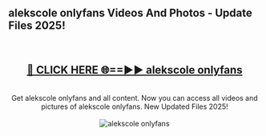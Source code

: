 <h2>alekscole onlyfans Videos And Photos - Update Files 2025!</h2>
<br>
<div align="center">
<h2><a href="https://linkcuts.com/hfmhzwbr" rel="nofollow">🔴 CLICK HERE 🌐==►► alekscole onlyfans</a></h2>
<br>
Get alekscole onlyfans and all content. Now you can access all videos and pictures of alekscole onlyfans. New Updated Files 2025!
<br>
<br>
<a href="https://linkcuts.com/hfmhzwbr" rel="nofollow" data-target="animated-image.originalLink"><img src="https://i.ibb.co.com/WyWwxjT/player-gif2.gif" alt="alekscole onlyfans" style="max-width: 100%; display: inline-block;" data-target="animated-image.originalImage"></a>
</div>
<br>